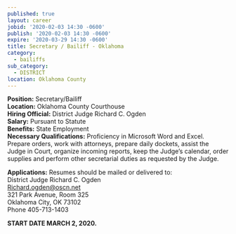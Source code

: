 ```yaml
---
published: true
layout: career
jobid: '2020-02-03 14:30 -0600'
publish: '2020-02-03 14:30 -0600'
expire: '2020-03-29 14:30 -0600'
title: Secretary / Bailiff - Oklahoma
category:
  - bailiffs
sub_category:
  - DISTRICT
location: Oklahoma County
---
```

**Position:** Secretary/Bailiff  
**Location:** Oklahoma County Courthouse  
**Hiring Official:** District Judge Richard C. Ogden  
**Salary:** Pursuant to Statute  
**Benefits:** State Employment  
**Necessary Qualifications:** Proficiency in Microsoft Word and Excel.  Prepare orders, work with attorneys, prepare daily dockets, assist the Judge in Court, organize incoming reports, keep the Judge’s calendar, order supplies and perform other secretarial duties as requested by the Judge.
					
**Applications:** Resumes should be mailed or delivered to:  
District Judge Richard C. Ogden  
[Richard.ogden@oscn.net](mailto:Richard.ogden@oscn.net)  
321 Park Avenue, Room 325  
Oklahoma City, OK  73102  
Phone 405-713-1403  

**START DATE MARCH 2, 2020.**
